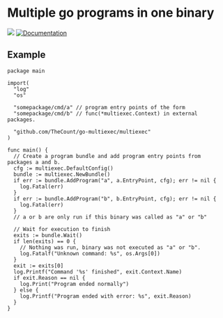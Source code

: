 # Multiple go programs in one binary

![](https://github.com/TheCount/go-multiexec/workflows/CI/badge.svg)
[![Documentation](https://godoc.org/github.com/TheCount/go-multiexec/multiexec?status.svg)](https://godoc.org/github.com/TheCount/go-multiexec/multiexec)

## Example

```golang
package main

import(
  "log"
  "os"

  "somepackage/cmd/a" // program entry points of the form
  "somepackage/cmd/b" // func(*multiexec.Context) in external packages.

  "github.com/TheCount/go-multiexec/multiexec"
)

func main() {
  // Create a program bundle and add program entry points from packages a and b.
  cfg := multiexec.DefaultConfig()
  bundle := multiexec.NewBundle()
  if err := bundle.AddProgram("a", a.EntryPoint, cfg); err != nil {
    log.Fatal(err)
  }
  if err := bundle.AddProgram("b", b.EntryPoint, cfg); err != nil {
    log.Fatal(err)
  }
  // a or b are only run if this binary was called as "a" or "b"

  // Wait for execution to finish
  exits := bundle.Wait()
  if len(exits) == 0 {
    // Nothing was run, binary was not executed as "a" or "b".
    log.Fatalf("Unknown command: %s", os.Args[0])
  }
  exit := exits[0]
  log.Printf("Command '%s' finished", exit.Context.Name)
  if exit.Reason == nil {
    log.Print("Program ended normally")
  } else {
    log.Printf("Program ended with error: %s", exit.Reason)
  }
}
```
